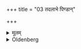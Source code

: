 +++
title = "03 तदलाभे पिण्डान्"

+++

<details><summary>मूलम्</summary>

तदलाभे पिण्डान् ३
</details>

<details><summary>Oldenberg</summary>

3. If he can find no such (woman, he should take) earth-clods
</details>
